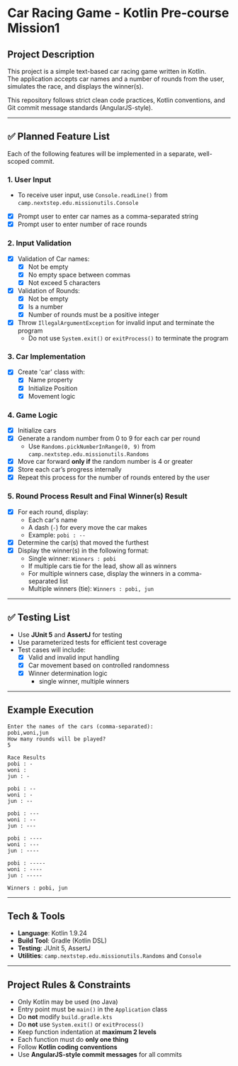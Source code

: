# Car Racing Game - Kotlin Pre-course Mission1

## Project Description

This project is a simple text-based car racing game written in Kotlin.  
The application accepts car names and a number of rounds from the user, simulates the race, and displays the winner(s).

This repository follows strict clean code practices, Kotlin conventions, and Git commit message standards (AngularJS-style).

---

## ✅ Planned Feature List

Each of the following features will be implemented in a separate, well-scoped commit.

### 1. User Input
- To receive user input, use `Console.readLine()` from `camp.nextstep.edu.missionutils.Console`
- [x] Prompt user to enter car names as a comma-separated string
- [x] Prompt user to enter number of race rounds

### 2. Input Validation
- [x] Validation of Car names:
    - [x] Not be empty
    - [x] No empty space between commas
    - [x] Not exceed 5 characters
- [x] Validation of Rounds:
    - [x] Not be empty
    - [x] Is a number
    - [x] Number of rounds must be a positive integer
- [x] Throw `IllegalArgumentException` for invalid input and terminate the program
    - Do not use `System.exit()` or `exitProcess()` to terminate the program

### 3. Car Implementation
- [x] Create 'car' class with:
    - [x] Name property
    - [x] Initialize Position
    - [x] Movement logic

### 4. Game Logic
- [x] Initialize cars
- [x] Generate a random number from 0 to 9 for each car per round
    - Use `Randoms.pickNumberInRange(0, 9)` from `camp.nextstep.edu.missionutils.Randoms`
- [x] Move car forward **only if** the random number is 4 or greater
- [x] Store each car’s progress internally
- [x] Repeat this process for the number of rounds entered by the user

### 5. Round Process Result and Final Winner(s) Result
- [x] For each round, display:
    - Each car's name
    - A dash (`-`) for every move the car makes
    - Example: `pobi : --`
- [x] Determine the car(s) that moved the furthest
- [x] Display the winner(s) in the following format:
    - Single winner: `Winners : pobi`
    - If multiple cars tie for the lead, show all as winners
    - For multiple winners case, display the winners in a comma-separated list
    - Multiple winners (tie): `Winners : pobi, jun`

---

## ✅ Testing List
- Use **JUnit 5** and **AssertJ** for testing
- Use parameterized tests for efficient test coverage
- Test cases will include:
    - [x] Valid and invalid input handling
    - [x] Car movement based on controlled randomness
    - [x] Winner determination logic
        - single winner, multiple winners
---

## Example Execution

```
Enter the names of the cars (comma-separated):
pobi,woni,jun
How many rounds will be played?
5

Race Results
pobi : -
woni :
jun : -

pobi : --
woni : -
jun : --

pobi : ---
woni : --
jun : ---

pobi : ----
woni : ---
jun : ----

pobi : -----
woni : ----
jun : -----

Winners : pobi, jun
```

---

## Tech & Tools

- **Language**: Kotlin 1.9.24
- **Build Tool**: Gradle (Kotlin DSL)
- **Testing**: JUnit 5, AssertJ
- **Utilities**: `camp.nextstep.edu.missionutils.Randoms` and `Console`

---

## Project Rules & Constraints

- Only Kotlin may be used (no Java)
- Entry point must be `main()` in the `Application` class
- Do **not** modify `build.gradle.kts`
- Do **not** use `System.exit()` or `exitProcess()`
- Keep function indentation at **maximum 2 levels**
- Each function must do **only one thing**
- Follow **Kotlin coding conventions**
- Use **AngularJS-style commit messages** for all commits

